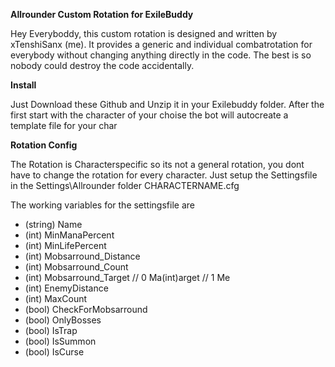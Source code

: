 **Allrounder Custom Rotation for ExileBuddy**

Hey Everyboddy,
this custom rotation is designed and written by xTenshiSanx (me).
It provides a generic and individual combatrotation for everybody without changing anything directly in the code.
The best is so nobody could destroy the code accidentally.

**Install**

Just Download these Github and Unzip it in your Exilebuddy folder.
After the first start with the character of your choise the bot will autocreate a template file for your char

**Rotation Config**

The Rotation is Characterspecific so its not a general rotation, you dont have to change the rotation for every character.
Just setup the Settingsfile in the Settings\Allrounder folder CHARACTERNAME.cfg

The working variables for the settingsfile are
- (string) Name
- (int) MinManaPercent
- (int) MinLifePercent
- (int) Mobsarround_Distance
- (int) Mobsarround_Count
- (int) Mobsarround_Target // 0 Ma(int)arget // 1 Me
- (int) EnemyDistance
- (int) MaxCount
- (bool) CheckForMobsarround
- (bool) OnlyBosses
- (bool) IsTrap
- (bool) IsSummon
- (bool) IsCurse